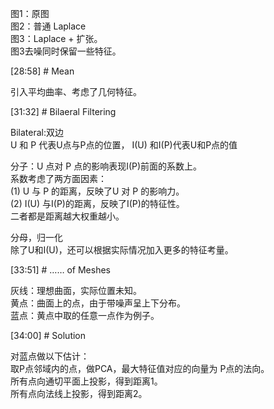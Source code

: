 

图1：原图    
图2：普通 Laplace    
图3：Laplace + 扩张。    
图3去噪同时保留一些特征。    


[28:58] # Mean     

引入平均曲率、考虑了几何特征。     


[31:32] # Bilaeral Filtering    

Bilateral:双边     
U 和 P 代表U点与P点的位置，
I(U) 和I(P)代表U和P点的值    

分子：U 点对 P 点的影响表现I(P)前面的系数上。     
系数考虑了两方面因素：     
(1) U 与 P 的距离，反映了U 对 P 的影响力。    
(2) I(U) 与I(P)的距离，反映了I(P)的特征性。    
二者都是距离越大权重越小。     

分母，归一化     
除了U和I(U)，还可以根据实际情况加入更多的特征考量。    


[33:51] # …… of Meshes     

灰线：理想曲面，实际位置未知。    
黄点：曲面上的点，由于带噪声呈上下分布。     
蓝点：黄点中取的任意一点作为例子。     


[34:00] # Solution    

对蓝点做以下估计：    
取P点邻域内的点，做PCA，最大特征值对应的向量为 P点的法向。    
所有点向通切平面上投影，得到距离1。    
所有点向法线上投影，得到距离2。     